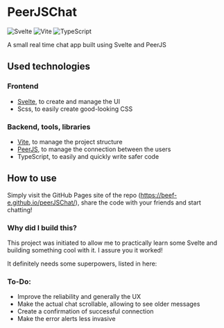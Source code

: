 # PeerJSChat

![Svelte](https://img.shields.io/badge/svelte-%23f1413d.svg?style=for-the-badge&logo=svelte&logoColor=white)
![Vite](https://img.shields.io/badge/vite-%23646CFF.svg?style=for-the-badge&logo=vite&logoColor=white)
![TypeScript](https://img.shields.io/badge/typescript-%23007ACC.svg?style=for-the-badge&logo=typescript&logoColor=white)

A small real time chat app built using Svelte and PeerJS

## Used technologies

### Frontend

- [Svelte](https://github.com/sveltejs/svelte), to create and manage the UI
- Scss, to easily create good-looking CSS

### Backend, tools, libraries

- [Vite](https://github.com/vitejs/vite), to manage the project structure
- [PeerJS](https://peerjs.com), to manage the connection between the users
- TypeScript, to easily and quickly write safer code

## How to use

Simply visit the GitHub Pages site of the repo (https://beef-e.github.io/peerJSChat/), share the code with your friends and start chatting!

### Why did I build this?

This project was initiated to allow me to practically learn some Svelte and building something cool with it.
I assure you it worked!

It definitely needs some superpowers, listed in here:

### To-Do:

- Improve the reliability and generally the UX
- Make the actual chat scrollable, allowing to see older messages
- Create a confirmation of successful connection
- Make the error alerts less invasive
